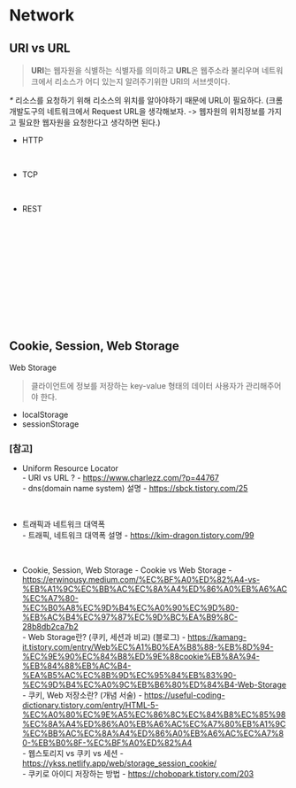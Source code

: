 # Network

## URI vs URL
> **URI**는 웹자원을 식별하는 식별자를 의미하고 **URL**은 웹주소라 불리우며 네트워크에서 리소스가 어디 있는지 알려주기위한 URI의 서브셋이다.

_*_ 리소스를 요청하기 위해 리소스의 위치를 알아야하기 때문에 URL이 필요하다. 
(크롬 개발도구의 네트워크에서 Request URL을 생각해보자. -> 웹자원의 위치정보를 가지고 필요한 웹자원을 요청한다고 생각하면 된다.)

* HTTP
<br>

* TCP
<br>

* REST
<br>





<br><br><br>
<br><br><br>
<br><br><br>

## Cookie, Session, Web Storage

Web Storage
> 클라이언트에 정보를 저장하는 key-value 형태의 데이터
> 사용자가 관리해주어야 한다.

* localStorage
* sessionStorage


### [참고] <br>
  * Uniform Resource Locator <br>
  *-* URI vs URL ? - https://www.charlezz.com/?p=44767 <br>
  *-* dns(domain name system) 설명 - https://sbck.tistory.com/25 <br>

  <br>

  * 트래픽과 네트워크 대역폭 <br>
  *-* 트래픽, 네트워크 대역폭 설명 - https://kim-dragon.tistory.com/99 <br>


  <br>

  * Cookie, Session, Web Storage
  *-* Cookie vs Web Storage - https://erwinousy.medium.com/%EC%BF%A0%ED%82%A4-vs-%EB%A1%9C%EC%BB%AC%EC%8A%A4%ED%86%A0%EB%A6%AC%EC%A7%80-%EC%B0%A8%EC%9D%B4%EC%A0%90%EC%9D%80-%EB%AC%B4%EC%97%87%EC%9D%BC%EA%B9%8C-28b8db2ca7b2 <br>
  *-* Web Storage란? (쿠키, 세션과 비교) (블로그) - https://kamang-it.tistory.com/entry/Web%EC%A1%B0%EA%B8%88-%EB%8D%94-%EC%9E%90%EC%84%B8%ED%9E%88cookie%EB%8A%94-%EB%84%88%EB%AC%B4-%EA%B5%AC%EC%8B%9D%EC%95%84%EB%83%90-%EC%9D%B4%EC%A0%9C%EB%B6%80%ED%84%B4-Web-Storage <br>
  *-* 쿠키, Web 저장소란? (개념 서술) - https://useful-coding-dictionary.tistory.com/entry/HTML-5-%EC%A0%80%EC%9E%A5%EC%86%8C%EC%84%B8%EC%85%98%EC%8A%A4%ED%86%A0%EB%A6%AC%EC%A7%80%EB%A1%9C%EC%BB%AC%EC%8A%A4%ED%86%A0%EB%A6%AC%EC%A7%80-%EB%B0%8F-%EC%BF%A0%ED%82%A4 <br>
  *-* 웹스토리지 vs 쿠키 vs 세션 - https://ykss.netlify.app/web/storage_session_cookie/ <br>
  *-* 쿠키로 아이디 저장하는 방법 - https://chobopark.tistory.com/203 <br>


